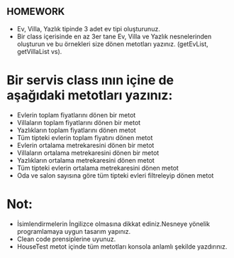 ## HOMEWORK
- Ev, Villa, Yazlık tipinde 3 adet ev tipi oluşturunuz.
- Bir class içerisinde en az 3er tane Ev, Villa ve Yazlık nesnelerinden oluşturun ve bu örnekleri size dönen metotları yazınız. (getEvList, getVillaList vs).
# Bir servis class ının içine de aşağıdaki metotları yazınız:
- Evlerin toplam fiyatlarını dönen bir metot
- Villaların toplam fiyatlarını dönen bir metot
- Yazlıkların toplam fiyatlarını dönen metot
- Tüm tipteki evlerin toplam fiyatını dönen metot
- Evlerin ortalama metrekaresini dönen bir metot
- Villaların ortalama metrekaresini dönen bir metot
- Yazlıkların ortalama metrekaresini dönen metot
- Tüm tipteki evlerin ortalama metrekaresini dönen metot
- Oda ve salon sayısına göre tüm tipteki evleri filtreleyip dönen metot
# Not:
- İsimlendirmelerin İngilizce olmasına dikkat ediniz.Nesneye yönelik programlamaya uygun tasarım yapınız.
- Clean code prensiplerine uyunuz.
- HouseTest metot içinde tüm metotları konsola anlamlı şekilde yazdırınız.
